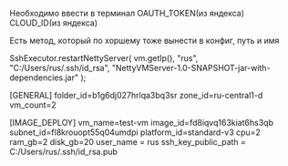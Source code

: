 Необходимо ввести в терминал
OAUTH_TOKEN(из яндекса)
CLOUD_ID(из яндекса)


Есть метод, который по хоршему тоже вынести в конфиг, путь и имя

SshExecutor.restartNettyServer(
                        vm.getIp(),
                        "rus",
                        "C:/Users/rus/.ssh/id_rsa",
                        "NettyVMServer-1.0-SNAPSHOT-jar-with-dependencies.jar"
                );



[GENERAL]
folder_id=b1g6dj027hrlqa3bq3sr
zone_id=ru-central1-d
vm_count=2

[IMAGE_DEPLOY]
vm_name=test-vm
image_id=fd8iqvq163kiat6hs3qb
subnet_id=fl8krouopt55q04umdpi
platform_id=standard-v3
cpu=2
ram_gb=2
disk_gb=20
user_name = rus
ssh_key_public_path = C:/Users/rus/.ssh/id_rsa.pub

